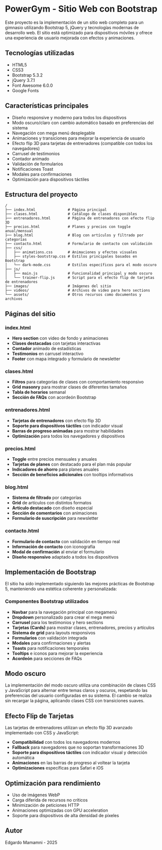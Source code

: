 # PowerGym - Sitio Web con Bootstrap

Este proyecto es la implementación de un sitio web completo para un gimnasio utilizando Bootstrap 5, jQuery y tecnologías modernas de desarrollo web. El sitio está optimizado para dispositivos móviles y ofrece una experiencia de usuario mejorada con efectos y animaciones.

## Tecnologías utilizadas

- HTML5
- CSS3
- Bootstrap 5.3.2
- jQuery 3.7.1
- Font Awesome 6.0.0
- Google Fonts

## Características principales

- Diseño responsive y moderno para todos los dispositivos
- Modo oscuro/claro con cambio automático basado en preferencias del sistema
- Navegación con mega menú desplegable
- Animaciones y transiciones para mejorar la experiencia de usuario
- Efecto flip 3D para tarjetas de entrenadores (compatible con todos los navegadores)
- Carrusel de testimonios
- Contador animado
- Validación de formularios
- Notificaciones Toast
- Modales para confirmaciones
- Optimización para dispositivos táctiles

## Estructura del proyecto

```
/
├── index.html               # Página principal
├── clases.html              # Catálogo de clases disponibles
├── entrenadores.html        # Página de entrenadores con efecto flip 3D
├── precios.html             # Planes y precios con toggle anual/mensual
├── blog.html                # Blog con artículos y filtrado por categorías
├── contacto.html            # Formulario de contacto con validación
├── css/
│   ├── animations.css       # Animaciones y efectos visuales
│   ├── styles-bootstrap.css # Estilos principales basados en Bootstrap
│   └── dark-mode.css        # Estilos específicos para el modo oscuro
├── js/
│   ├── main.js              # Funcionalidad principal y modo oscuro
│   └── trainer-flip.js      # Script para el efecto flip de tarjetas de entrenadores
├── images/                  # Imágenes del sitio
├── videos/                  # Archivos de video para hero sections
└── assets/                  # Otros recursos como documentos y archivos
```

## Páginas del sitio

### index.html
- **Hero section** con video de fondo y animaciones
- **Clases destacadas** con tarjetas interactivas
- **Contador** animado de estadísticas
- **Testimonios** en carrusel interactivo
- **Footer** con mapa integrado y formulario de newsletter

### clases.html
- **Filtros** para categorías de clases con comportamiento responsivo
- **Grid masonry** para mostrar clases de diferentes tamaños
- **Tabla de horarios** semanal
- **Sección de FAQs** con acordeón Bootstrap

### entrenadores.html
- **Tarjetas de entrenadores** con efecto flip 3D
- **Soporte para dispositivos táctiles** con indicador visual
- **Barras de progreso animadas** para mostrar habilidades
- **Optimización** para todos los navegadores y dispositivos

### precios.html
- **Toggle** entre precios mensuales y anuales
- **Tarjetas de planes** con destacado para el plan más popular
- **Indicadores de ahorro** para planes anuales
- **Sección de beneficios adicionales** con tooltips informativos

### blog.html
- **Sistema de filtrado** por categorías
- **Grid** de artículos con distintos formatos
- **Artículo destacado** con diseño especial
- **Sección de comentarios** con animaciones
- **Formulario de suscripción** para newsletter

### contacto.html
- **Formulario de contacto** con validación en tiempo real
- **Información de contacto** con iconografía
- **Modal de confirmación** al enviar el formulario
- **Diseño responsivo** adaptado a todos los dispositivos

## Implementación de Bootstrap

El sitio ha sido implementado siguiendo las mejores prácticas de Bootstrap 5, manteniendo una estética coherente y personalizada:

### Componentes Bootstrap utilizados

- **Navbar** para la navegación principal con megamenú
- **Dropdown** personalizado para crear el mega menú
- **Carrusel** para los testimonios y hero sections
- **Tarjetas (Cards)** para mostrar clases, entrenadores, precios y artículos
- **Sistema de grid** para layouts responsivos
- **Formularios** con validación integrada
- **Modales** para confirmaciones y alertas
- **Toasts** para notificaciones temporales
- **Tooltips** e iconos para mejorar la experiencia
- **Acordeón** para secciones de FAQs

## Modo oscuro

La implementación del modo oscuro utiliza una combinación de clases CSS y JavaScript para alternar entre temas claros y oscuros, respetando las preferencias del usuario configuradas en su sistema. El cambio se realiza sin recargar la página, aplicando clases CSS con transiciones suaves.

## Efecto Flip de Tarjetas

Las tarjetas de entrenadores utilizan un efecto flip 3D avanzado implementado con CSS y JavaScript:

- **Compatibilidad** con todos los navegadores modernos
- **Fallback** para navegadores que no soportan transformaciones 3D
- **Soporte para dispositivos táctiles** con indicador visual y detección automática
- **Animaciones** en las barras de progreso al voltear la tarjeta
- **Optimizaciones** específicas para Safari e iOS

## Optimización para rendimiento

- Uso de imágenes WebP
- Carga diferida de recursos no críticos
- Minimización de peticiones HTTP
- Animaciones optimizadas con GPU acceleration
- Soporte para dispositivos de alta densidad de píxeles

## Autor

Edgardo Mamamni - 2025 